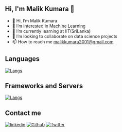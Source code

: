 ## Hi, I'm Malik Kumara 👋

- 👋 Hi, I’m Malik Kumara
- 👀 I’m interested in Machine Learning
- 🌱 I’m currently learning at IIT(SriLanka)
- 💯 I’m looking to collaborate on data science projects
- 📫 How to reach me malikkumara2001@gmail.com

## Languages

[![Langs](https://skillicons.dev/icons?i=python,java,dart,html,css,js,r,mysql,php,react,&perline=10)](https://skillicons.dev)

## Frameworks and Servers
[![Langs](https://skillicons.dev/icons?i=react,firebase,flutterl&perline=10)](https://skillicons.dev)

## Contact me

[![linkedin](https://skillicons.dev/icons?i=linkedin)](https://www.linkedin.com/in/malik-kumara-8948a2234/)
[![Github](https://skillicons.dev/icons?i=github)](https://github.com/MalikZ0/)
[![Twitter](https://skillicons.dev/icons?i=twitter)](#)
<!---
MalikZ0/MalikZ0 is a ✨ special ✨ repository because its `README.md` (this file) appears on your GitHub profile.
You can click the Preview link to take a look at your changes.
--->
